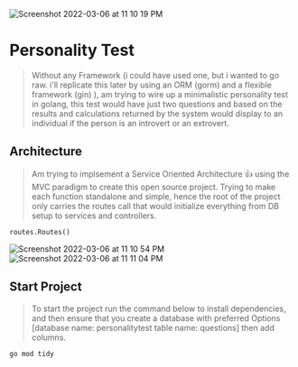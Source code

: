 ![Screenshot 2022-03-06 at 11 10 19 PM](https://user-images.githubusercontent.com/46245794/156944382-b3d1c488-b27f-4a5b-9bd9-59f8ac9e1bb4.png)

# Personality Test

> Without any Framework (i could have used one, but i wanted to go raw. i'll replicate this later by using an ORM (gorm) and a flexible framework (gin) ), am trying to wire up a minimalistic personality test in golang, this test would have just two questions and based on the results and calculations returned by the system would display to an individual if the person is an introvert or an extrovert.

## Architecture

> Am trying to implsement a Service Oriented Architecture :+1: using the MVC paradigm to create this open source project. Trying to make each function standalone and simple, hence the root of the project only carries the routes call that would initialize everything from DB setup to services and controllers.

```
routes.Routes()
``` 


![Screenshot 2022-03-06 at 11 10 54 PM](https://user-images.githubusercontent.com/46245794/156944391-0276b94d-c1e0-4552-be9f-59391d50f17f.png)
![Screenshot 2022-03-06 at 11 11 04 PM](https://user-images.githubusercontent.com/46245794/156944394-9b0b3e9f-cd2d-4924-b0f5-71d588c3ab4c.png)

## Start Project

> To start the project run the command below to install dependencies, and then ensure that you create a database with preferred Options [database name: personalitytest table name: questions] then add columns.
```
go mod tidy
```
